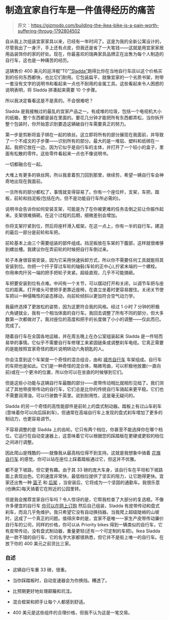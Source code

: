 # 制造宜家自行车是一件值得经历的痛苦

> 原文：<https://gizmodo.com/building-the-ikea-bike-is-a-pain-worth-suffering-throug-1792804502>

自从我上次组装宜家家具以来，已经有一年时间了。这是为我的全新公寓设计的，尽管我出了一身汗，手上还有点皮，但我还是省了一大笔钱——这就是用宜家家居用品装饰你的家的好处。现在，你最喜欢的瑞典家具品牌正在出售为每个人制造的自行车，这也是一种痛苦的经历。



这辆售价 400 美元的巡洋舰“T0”[“Sladda”](http://www.ikea.com/us/en/catalog/products/30326728/)跑得比你在当地自行车店以这个价格买到的任何东西都快，也比它们耐用。它包装扁平，就像宜家的一个劣质书架，附带一套没有文字的说明书和看起来一点也不耐用的金属工具。这些看起来令人困惑的说明表明，将 Sladda 拼凑起来需要 10 个步骤。

所以我决定看看这是不是真的。不会很难吧？

Sladda 是我接触过的最乱的宜家产品之一。有成堆的垃圾，包括一个电视机大小的纸箱，整个东西都是装在里面的。要花几分钟才能把所有东西都弄松，当你拆开整个包装时，你开始意识到要造这辆破自行车需要真正的努力。

第一步是剪断将盒子绑在一起的铁丝。这立即将所有的部分展现在我面前，并导致了一个不成文的子步骤——识别所有的部分。最大的是一堆铝、塑料和纸绑在一起。我把它放在一边，因为它似乎是自行车的主体，并打开了一个较小的盒子，里面有松散的零件。这些零件看起来一点也不像说明书。

一切都融合在一起。

大堆上有更多的铁丝网，所以我拿着剪刀回到那里，继续剪，希望一辆自行车会神奇地出现在我面前。

一旦所有的部分都松了，事情就变得容易了。你有一个座位杆，支架，车把，踏板，前轮和挡泥板(包括在内，但不是功能自行车所必需的)。

说明书会告诉你如何安装支架，可能是为了在你被更难的任务击倒之前让你振作起来。支架很难搞砸。在这个过程的后期，细微差别会增加。

你将支架拧紧到位，然后将座杆滑入框架。在这一点上，你有一半的自行车。建造的最后一部分是前轮和车把。

前轮基本上由三个需要组装的部件组成。挡泥板放在车架的下腹部，这样就很难够到螺丝槽。我建议你在弄前轮的时候把自行车倒过来。

轮子本身很容易安装，因为它采用快速拆卸方式，所以你不需要任何工具就能将其安装到位。你把一个扦子穿过车轮的轴毂(车轮的正中心),拧紧末端的一个螺栓。你用串肉扦另一端的把手把轮子夹紧。超级直观，几乎不可能搞砸。

车把要安装到位有点难。中间有一个关节，可以摆动打开和关闭，以调节车把与座位的距离。打开接头可使把手更靠近座椅，在直立坐着时更容易握住。关闭关节使车把以一种侵略性的姿态移动，向前轮倾斜以更加符合空气动力学。

我最终选择了更放松的姿势，因为这更符合我的风格。经过 1 小时 7 分钟的积极六角键就业，我有一个相当体面的自行车。我回去调整了所有不同的部分，但大多数第一次都做对了。我对座位的高度和把手的长度做了小小的调整——仅此而已。完成了。

随着自行车在全国各地运输，并在周五晚上在办公室组装起来 Sladda 是一件轻而易举的事情。它似乎不需要自行车修理工来紧固链条或调整刹车电缆。它真正需要的是能按照宜家奇怪的图片说明转动六角钥匙的人。

你会注意到这个车架是一个奇怪的混合组合，由和 [城市自行车](http://centurycycles.com/buyers-guides/bicycle-types-how-to-pick-the-best-bike-for-you-pg9.htm) 车架组成。自行车的车把也是如此。它们是一种奇怪的混合体，略微弯曲，可以积极地放置(一直向前)或在一个更冷的位置，所以你可以在坐直的时候够到它们。

但是这些小功能与这辆自行车最酷的部分——皮带传动相比就相形见绌了。我们测试了其他带皮带传动的自行车，它们总是比你的传统自行车骑起来更平稳。它们也不需要润滑油，可以行驶数千英里。说到耐用性，这是毫无疑问的。

Sladda 的另一个奇怪的高性能部件是前轮上的盘式制动器。踏板上有过山车刹车(意味着你可以向后踩刹车)，但通常在高端自行车上发现的盘式刹车增加了更多的制动力，也更容易调节。

不容易调整的是 Sladda 上的齿轮。它只有两个档位，你甚至不能选择你在哪个档位。它运行在自动变速器上，这意味着它可以根据您的踩踏板在更硬或更软的档位之间进行调整。

因此爬山是残酷的——就像我从最高档位得不到支持。这就是我想象中骑着 [花旗自行车](https://www.citibikenyc.com/) 的感觉。你可以站在座位上踩着踏板通过它，但这并不优雅。

都不是下坡路，但它更有趣。由于其 33 磅的庞大车身，该自行车在平坦和下坡路面上表现出色。它的速度非常快，最低档位提供了坚实的阻力，让它跑得更快。宜家还出售一种 [篮子](http://www.ikea.com/us/en/catalog/products/40315480/) 和 [后架](http://www.ikea.com/us/en/catalog/products/00315482/) ，当安装后，它将成为一个坚固的通勤车。我很乐意(也确实)每天骑着它在附近的公园里转。

但是我会推荐宜家自行车吗？令人惊讶的是，它帮我检查了大部分的复选框。不像许多便宜的自行车 [你可以在网上订购](http://www.bikesdirect.com/) 然后自己组装，Sladda 有皮带传动和盘式刹车，而且几乎免维护。我只希望它没有自动换挡器。当我爬上超级陡峭的山坡时，这成了一个真正的问题。值得庆幸的是，宜家不是唯一一家生产皮带传动廉价自行车的公司，同样的价格，你可以从 Priority bikes 得到一辆类似的自行车，它有皮带传动，没有盘式制动器，重量更轻(还有一个可定制的车把)。Ikea Sladda 是一款不错的自行车，它的名字大家都很熟悉，但它并不是街上唯一的自行车。在放下你的 400 美元之前货比三家。

### **自述**

*   这辆自行车重 33 磅，很重。
*   当你踩踏板时，自动变速器会为你换挡。糟透了。
*   比预期更好地处理颠簸和坑洼。

*   混合框架和把手让每个人都感到舒适。
*   400 美元是这些组件的合理价格，但我不认为这是一笔交易。